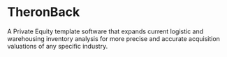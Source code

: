 # TheronBack
A Private Equity template software that expands current logistic and warehousing inventory analysis for more precise and accurate acquisition valuations of any specific industry.  
